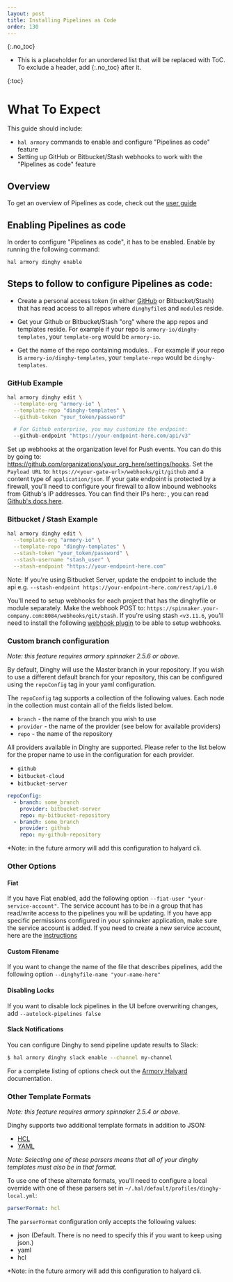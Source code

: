 ```yaml
---
layout: post
title: Installing Pipelines as Code
order: 130
---
```


{:.no_toc}

* This is a placeholder for an unordered list that will be replaced with ToC. To exclude a header, add {:.no_toc} after it.

{:toc}

# What To Expect
This guide should include:

* `hal armory` commands to enable and configure "Pipelines as code" feature
* Setting up GitHub or Bitbucket/Stash webhooks to work with the "Pipelines as code" feature

## Overview
To get an overview of Pipelines as code, check out the [user guide](/spinnaker/using_dinghy)

## Enabling Pipelines as code
In order to configure "Pipelines as code", it has to be enabled. Enable by running the following command:

```bash
hal armory dinghy enable
```

## Steps to follow to configure Pipelines as code:

* Create a personal access token (in either [GitHub](https://github.com/settings/tokens) or Bitbucket/Stash) that has read access to all repos where `dinghyfile`s and `module`s reside.

* Get your Github or Bitbucket/Stash "org" where the app repos and templates reside. For example if your repo is `armory-io/dinghy-templates`, your `template-org` would be `armory-io`.

* Get the name of the repo containing modules. . For example if your repo is `armory-io/dinghy-templates`, your `template-repo` would be `dinghy-templates`.

### GitHub Example

```bash
hal armory dinghy edit \
  --template-org "armory-io" \
  --template-repo "dinghy-templates" \
  --github-token "your_token/password"

  # For Github enterprise, you may customize the endpoint:
  --github-endpoint "https://your-endpoint-here.com/api/v3"
```

Set up webhooks at the organization level for Push events. You can do this by going to: https://github.com/organizations/your_org_here/settings/hooks. Set the `Payload URL` to: `https://<your-gate-url>/webhooks/git/github` and a content type of `application/json`.  If your gate endpoint is protected by a firewall, you’ll need to configure your firewall to allow inbound webhooks from Github's IP addresses. You can find their IPs here: [](https://api.github.com/meta), you can read [Github's docs here](https://help.github.com/articles/about-github-s-ip-addresses/).

### Bitbucket / Stash Example

```bash
hal armory dinghy edit \
  --template-org "armory-io" \
  --template-repo "dinghy-templates" \
  --stash-token "your_token/password" \
  --stash-username "stash_user" \
  --stash-endpoint "https://your-endpoint-here.com"
```
Note: If you're using Bitbucket Server, update the endpoint to include the api e.g. `--stash-endpoint https://your-endpoint-here.com/rest/api/1.0`

You'll need to setup webhooks for each project that has the dinghyfile or module separately. Make the webhook POST to: `https://spinnaker.your-company.com:8084/webhooks/git/stash`. If you're using stash `<v3.11.6`, you'll need to install the following [webhook plugin](https://marketplace.atlassian.com/plugins/com.atlassian.stash.plugin.stash-web-post-receive-hooks-plugin/server/overview) to be able to setup webhooks.

### Custom branch configuration
*Note: this feature requires armory spinnaker 2.5.6 or above.* 

By default, Dinghy will use the Master branch in your repository. If you wish to use a different default branch for your repository, this can be configured using the `repoConfig` tag in your yaml configuration. 

The `repoConfig` tag supports a collection of the following values. Each node in the collection must contain all of the fields listed below. 
* `branch` - the name of the branch you wish to use
* `provider` - the name of the provider (see below for available providers)
* `repo` - the name of the repository

All providers available in Dinghy are supported. Please refer to the list below for the proper name to use in the configuration for each provider. 
* `github`
* `bitbucket-cloud`
* `bitbucket-server`

```yaml
repoConfig:
  - branch: some_branch
    provider: bitbucket-server
    repo: my-bitbucket-repository
  - branch: some_branch
    provider: github
    repo: my-github-repository
```

*Note: in the future armory will add this configuration to halyard cli.

### Other Options
#### Fiat

If you have Fiat enabled, add the following option `--fiat-user "your-service-account"`. The service account has to be in a group that has read/write access to the pipelines you will be updating. If you have app specific permissions configured in your spinnaker application, make sure the service account is added. If you need to create a new service account, here are the [instructions](https://www.spinnaker.io/setup/security/authorization/service-accounts/#creating-service-accounts)

#### Custom Filename

If you want to change the name of the file that describes pipelines, add the following option `--dinghyfile-name "your-name-here"`

#### Disabling Locks

If you want to disable lock pipelines in the UI before overwriting changes, add `--autolock-pipelines false`

#### Slack Notifications

You can configure Dinghy to send pipeline update results to Slack:

```bash
$ hal armory dinghy slack enable --channel my-channel
```

For a complete listing of options check out the [Armory Halyard](/spinnaker/armory_halyard/#hal-armory-dinghy-edit) documentation.

### Other Template Formats

*Note: this feature requires armory spinnaker 2.5.4 or above.*

Dinghy supports two additional template formats in addition to JSON:
* [HCL](https://github.com/hashicorp/hcl)
* [YAML](https://yaml.org/)

*Note: Selecting one of these parsers means that all of your dinghy templates must also be in that format.*

To use one of these alternate formats, you'll need to configure a local override with one of these parsers set in `~/.hal/default/profiles/dinghy-local.yml`:

```yaml
parserFormat: hcl
```

The `parserFormat` configuration only accepts the following values:
* json (Default. There is no need to specify this if you want to keep using json.)
* yaml
* hcl

*Note: in the future armory will add this configuration to halyard cli.
